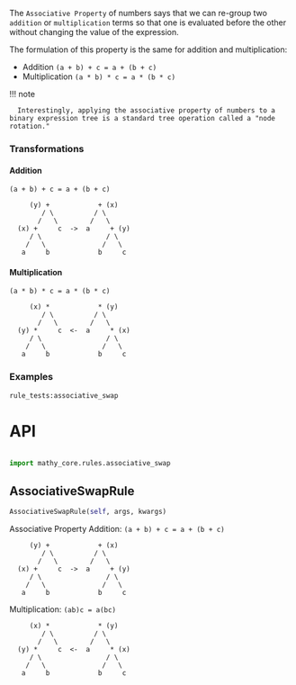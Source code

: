 The `Associative Property` of numbers says that we can re-group two `addition` or `multiplication` terms so that one is evaluated before the other without changing the value of the expression.

The formulation of this property is the same for addition and multiplication:

- Addition `(a + b) + c = a + (b + c)`
- Multiplication `(a * b) * c = a * (b * c)`

!!! note

      Interestingly, applying the associative property of numbers to a binary expression tree is a standard tree operation called a "node rotation."

### Transformations

#### Addition

```
(a + b) + c = a + (b + c)

     (y) +            + (x)
        / \          / \
       /   \        /   \
  (x) +     c  ->  a     + (y)
     / \                / \
    /   \              /   \
   a     b            b     c
```

#### Multiplication

```
(a * b) * c = a * (b * c)

     (x) *            * (y)
        / \          / \
       /   \        /   \
  (y) *     c  <-  a     * (x)
     / \                / \
    /   \              /   \
   a     b            b     c
```

### Examples

`rule_tests:associative_swap`

# API

```python

import mathy_core.rules.associative_swap
```


## AssociativeSwapRule
```python
AssociativeSwapRule(self, args, kwargs)
```
Associative Property
Addition: `(a + b) + c = a + (b + c)`

         (y) +            + (x)
            / \          / \
           /   \        /   \
      (x) +     c  ->  a     + (y)
         / \                / \
        /   \              /   \
       a     b            b     c

 Multiplication: `(ab)c = a(bc)`

         (x) *            * (y)
            / \          / \
           /   \        /   \
      (y) *     c  <-  a     * (x)
         / \                / \
        /   \              /   \
       a     b            b     c


